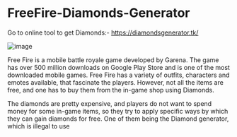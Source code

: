# FreeFire-Diamonds-Generator
Go to online tool to get Diamonds:- https://diamondsgenerator.tk/


![image](https://user-images.githubusercontent.com/106001865/199208677-91ba97b2-5099-4ef4-81d4-3f1bf579e505.png)

Free Fire is a mobile battle royale game developed by Garena. The game has over 500 million downloads on Google Play Store and is one of the most downloaded mobile games. Free Fire has a variety of outfits, characters and emotes available, that fascinate the players. However, not all the items are free, and one has to buy them from the in-game shop using Diamonds.

The diamonds are pretty expensive, and players do not want to spend money for some in-game items, so they try to apply specific ways by which they can gain diamonds for free. One of them being the Diamond generator, which is illegal to use
